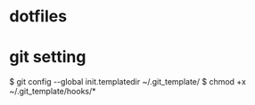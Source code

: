 dotfiles
========

# git setting
$ git config --global init.templatedir ~/.git_template/
$ chmod +x ~/.git_template/hooks/*
